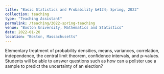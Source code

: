 ```yaml
---
title: "Basic Statistics and Probability &#124; Spring, 2022"
collection: teaching
type: "Teaching Assistant"
permalink: /teaching/2022-spring-teaching
venue: "Boston University, Mathematics and Statistics"
date: 2022-01-20
location: "Boston, Massachusetts"
---
```


Elementary treatment of probability densities, means, variances, correlation, independence, the central limit theorem, confidence intervals, and p-values. Students will be able to answer questions such as how can a pollster use a sample to predict the uncertainty of an election?
